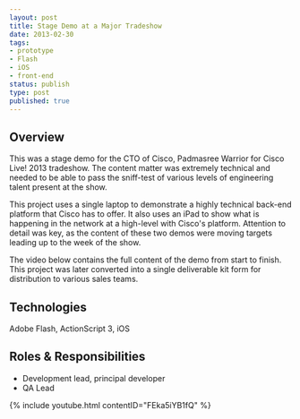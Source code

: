 ```yaml
---
layout: post
title: Stage Demo at a Major Tradeshow
date: 2013-02-30
tags:
- prototype
- Flash
- iOS
- front-end
status: publish
type: post
published: true
---
```

## Overview

This was a stage demo for the CTO of Cisco, Padmasree Warrior for Cisco Live! 2013 tradeshow. The content matter was extremely technical and needed to be able to pass the sniff-test of various levels of engineering talent present at the show.

This project uses a single laptop to demonstrate a highly technical back-end platform that Cisco has to offer. It also uses an iPad to show what is happening in the network at a high-level with Cisco's platform. Attention to detail was key, as the content of these two demos were moving targets leading up to the week of the show.

The video below contains the full content of the demo from start to finish. This project was later converted into a single deliverable kit form for distribution to various sales teams.

## Technologies

Adobe Flash, ActionScript 3, iOS

## Roles &amp; Responsibilities

- Development lead, principal developer
- QA Lead

{% include youtube.html contentID="FEka5iYB1fQ" %}
